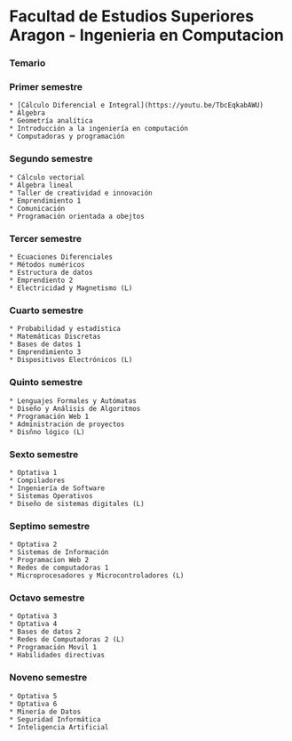 # Facultad de Estudios Superiores Aragon - Ingenieria en Computacion

### **Temario**

### Primer semestre

    * [Cálculo Diferencial e Integral](https://youtu.be/TbcEqkabAWU)
    * Álgebra
    * Geometría analítica
    * Introducción a la ingeniería en computación
    * Computadoras y programación

### Segundo semestre

    * Cálculo vectorial 
    * Álgebra lineal
    * Taller de creatividad e innovación
    * Emprendimiento 1
    * Comunicación 
    * Programación orientada a obejtos

### Tercer semestre
    
    * Ecuaciones Diferenciales
    * Métodos numéricos
    * Estructura de datos
    * Emprendiento 2
    * Electricidad y Magnetismo (L)

### Cuarto semestre

    * Probabilidad y estadística
    * Matemáticas Discretas
    * Bases de datos 1
    * Emprendimiento 3
    * Dispositivos Electrónicos (L)

### Quinto semestre

    * Lenguajes Formales y Autómatas 
    * Diseño y Análisis de Algoritmos
    * Programación Web 1 
    * Administración de proyectos
    * Disñno lógico (L)

### Sexto semestre 

    * Optativa 1
    * Compiladores
    * Ingeniería de Software
    * Sistemas Operativos
    * Diseño de sistemas digitales (L)

### Septimo semestre

    * Optativa 2
    * Sistemas de Información
    * Programacion Web 2
    * Redes de computadoras 1 
    * Microprocesadores y Microcontroladores (L)

### Octavo semestre

    * Optativa 3 
    * Optativa 4
    * Bases de datos 2
    * Redes de Computadoras 2 (L)
    * Programación Movil 1 
    * Habilidades directivas

### Noveno semestre

    * Optativa 5
    * Optativa 6
    * Minería de Datos
    * Seguridad Informática
    * Inteligencia Artificial







